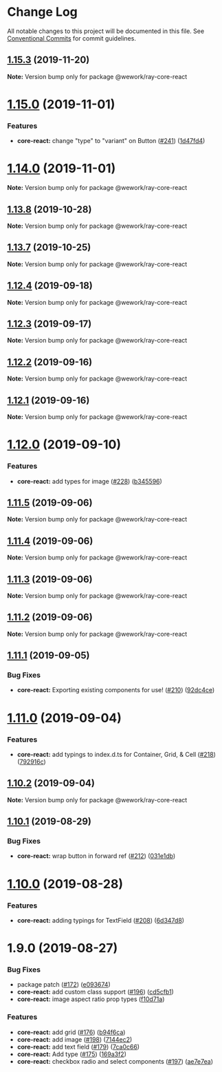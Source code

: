 # Change Log

All notable changes to this project will be documented in this file.
See [Conventional Commits](https://conventionalcommits.org) for commit guidelines.

## [1.15.3](https://github.com/wework/ray/compare/v1.15.2...v1.15.3) (2019-11-20)

**Note:** Version bump only for package @wework/ray-core-react





# [1.15.0](https://github.com/wework/ray/compare/v1.14.0...v1.15.0) (2019-11-01)


### Features

* **core-react:** change "type" to "variant" on Button ([#241](https://github.com/wework/ray/issues/241)) ([1d47fd4](https://github.com/wework/ray/commit/1d47fd4))





# [1.14.0](https://github.com/wework/ray/compare/v1.13.10...v1.14.0) (2019-11-01)

**Note:** Version bump only for package @wework/ray-core-react





## [1.13.8](https://github.com/wework/ray/compare/v1.13.7...v1.13.8) (2019-10-28)

**Note:** Version bump only for package @wework/ray-core-react





## [1.13.7](https://github.com/wework/ray/compare/v1.13.6...v1.13.7) (2019-10-25)

**Note:** Version bump only for package @wework/ray-core-react





## [1.12.4](https://github.com/wework/ray/compare/v1.12.3...v1.12.4) (2019-09-18)

**Note:** Version bump only for package @wework/ray-core-react





## [1.12.3](https://github.com/wework/ray/compare/v1.12.2...v1.12.3) (2019-09-17)

**Note:** Version bump only for package @wework/ray-core-react





## [1.12.2](https://github.com/wework/ray/compare/v1.12.1...v1.12.2) (2019-09-16)

**Note:** Version bump only for package @wework/ray-core-react





## [1.12.1](https://github.com/wework/ray/compare/v1.12.0...v1.12.1) (2019-09-16)

**Note:** Version bump only for package @wework/ray-core-react





# [1.12.0](https://github.com/wework/ray/compare/v1.11.5...v1.12.0) (2019-09-10)


### Features

* **core-react:** add types for image ([#228](https://github.com/wework/ray/issues/228)) ([b345596](https://github.com/wework/ray/commit/b345596))





## [1.11.5](https://github.com/wework/ray/compare/v1.11.4...v1.11.5) (2019-09-06)

**Note:** Version bump only for package @wework/ray-core-react





## [1.11.4](https://github.com/wework/ray/compare/v1.11.3...v1.11.4) (2019-09-06)

**Note:** Version bump only for package @wework/ray-core-react





## [1.11.3](https://github.com/wework/ray/compare/v1.11.2...v1.11.3) (2019-09-06)

**Note:** Version bump only for package @wework/ray-core-react





## [1.11.2](https://github.com/wework/ray/compare/v1.11.1...v1.11.2) (2019-09-06)

**Note:** Version bump only for package @wework/ray-core-react





## [1.11.1](https://github.com/wework/ray/compare/v1.11.0...v1.11.1) (2019-09-05)


### Bug Fixes

* **core-react:** Exporting existing components for use! ([#210](https://github.com/wework/ray/issues/210)) ([92dc4ce](https://github.com/wework/ray/commit/92dc4ce))





# [1.11.0](https://github.com/wework/ray/compare/v1.10.2...v1.11.0) (2019-09-04)


### Features

* **core-react:** add typings to index.d.ts for Container, Grid, & Cell ([#218](https://github.com/wework/ray/issues/218)) ([792916c](https://github.com/wework/ray/commit/792916c))





## [1.10.2](https://github.com/wework/ray/compare/v1.10.1...v1.10.2) (2019-09-04)

**Note:** Version bump only for package @wework/ray-core-react





## [1.10.1](https://github.com/wework/ray/compare/v1.10.0...v1.10.1) (2019-08-29)


### Bug Fixes

* **core-react:** wrap button in forward ref ([#212](https://github.com/wework/ray/issues/212)) ([031e1db](https://github.com/wework/ray/commit/031e1db))





# [1.10.0](https://github.com/wework/ray/compare/v1.9.0...v1.10.0) (2019-08-28)


### Features

* **core-react:** adding typings for TextField ([#208](https://github.com/wework/ray/issues/208)) ([6d347d8](https://github.com/wework/ray/commit/6d347d8))





# 1.9.0 (2019-08-27)


### Bug Fixes

* package patch ([#172](https://github.com/wework/ray/issues/172)) ([e093674](https://github.com/wework/ray/commit/e093674))
* **core-react:** add custom class support ([#196](https://github.com/wework/ray/issues/196)) ([cd5cfb1](https://github.com/wework/ray/commit/cd5cfb1))
* **core-react:** image aspect ratio prop types ([f10d71a](https://github.com/wework/ray/commit/f10d71a))


### Features

* **core-react:** add grid ([#176](https://github.com/wework/ray/issues/176)) ([b94f6ca](https://github.com/wework/ray/commit/b94f6ca))
* **core-react:** add image ([#198](https://github.com/wework/ray/issues/198)) ([7144ec2](https://github.com/wework/ray/commit/7144ec2))
* **core-react:** add text field  ([#179](https://github.com/wework/ray/issues/179)) ([7ca0c66](https://github.com/wework/ray/commit/7ca0c66))
* **core-react:** Add type ([#175](https://github.com/wework/ray/issues/175)) ([169a3f2](https://github.com/wework/ray/commit/169a3f2))
* **core-react:** checkbox radio and select components ([#197](https://github.com/wework/ray/issues/197)) ([ae7e7ea](https://github.com/wework/ray/commit/ae7e7ea))
